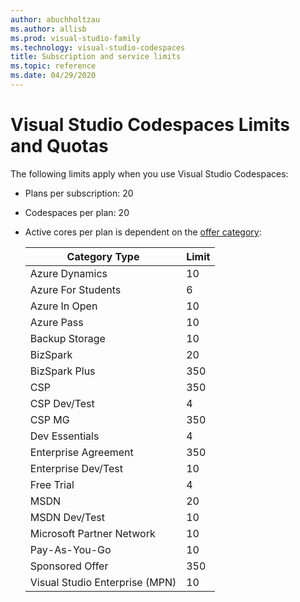 ```yaml
---
author: abuchholtzau
ms.author: allisb
ms.prod: visual-studio-family
ms.technology: visual-studio-codespaces
title: Subscription and service limits
ms.topic: reference
ms.date: 04/29/2020
---
```


# Visual Studio Codespaces Limits and Quotas

The following limits apply when you use Visual Studio Codespaces:

- Plans per subscription: 20
- Codespaces per plan: 20
- Active cores per plan is dependent on the [offer category](https://azure.microsoft.com/support/legal/offer-details/):

    | Category Type | Limit |
    |----|-----|
    | Azure Dynamics | 10 |
    | Azure For Students | 6 |
    | Azure In Open | 10 |
    | Azure Pass | 10 |
    | Backup Storage | 10 |
    | BizSpark | 20 |
    | BizSpark Plus | 350 |
    | CSP | 350 |
    | CSP Dev/Test | 4 |
    | CSP MG | 350 |
    | Dev Essentials | 4 |
    | Enterprise Agreement | 350 |
    | Enterprise Dev/Test | 10 |
    | Free Trial | 4 |
    | MSDN | 20 |
    | MSDN Dev/Test | 10 |
    | Microsoft Partner Network | 10 |
    | Pay-As-You-Go | 10 |
    | Sponsored Offer | 350 |
    | Visual Studio Enterprise (MPN) | 10 |
